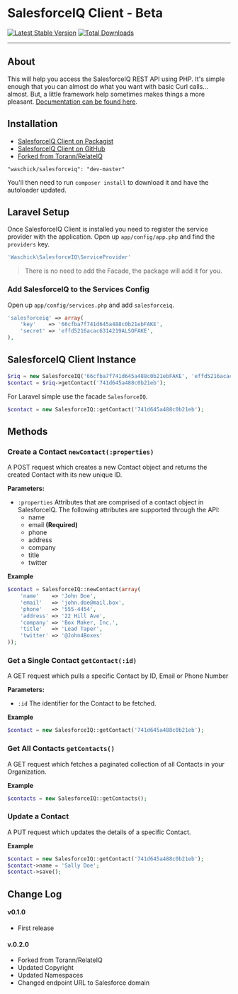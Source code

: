 # SalesforceIQ Client - Beta

[![Latest Stable Version](https://poser.pugx.org/waschick/salesforceiq/v/stable.png)](https://packagist.org/packages/waschick/salesforceiq) [![Total Downloads](https://poser.pugx.org/waschick/salesforceiq/downloads.png)](https://packagist.org/packages/waschick/salesforceiq)

----------

## About

This will help you access the SalesforceIQ REST API using PHP.  It's simple enough that you can almost do what you want with basic Curl calls... almost.  But, a little framework help sometimes makes things a more pleasant.  [Documentation can be found here](https://api.salesforceiq.com). 


## Installation

- [SalesforceIQ Client on Packagist](https://packagist.org/packages/waschick/salesforceiq)
- [SalesforceIQ Client on GitHub](https://github.com/waschick/salesforce)
- [Forked from Torann/RelateIQ](https://github.com/torann/relateiq)


~~~
"waschick/salesforceiq": "dev-master"
~~~

You'll then need to run `composer install` to download it and have the autoloader updated.


## Laravel Setup

Once SalesforceIQ Client is installed you need to register the service provider with the application. Open up `app/config/app.php` and find the `providers` key.


```php
'Waschick\SalesforceIQ\ServiceProvider'
```

> There is no need to add the Facade, the package will add it for you.


### Add SalesforceIQ to the Services Config 

Open up `app/config/services.php` and add `salesforceiq`.


```php
'salesforceiq' => array(
	'key'    => '66cfba7f741d645a488c0b21ebFAKE',
	'secret' => 'effd5216acac6314219ALSOFAKE',
),
```

## SalesforceIQ Client Instance


```php
$riq = new SalesforceIQ('66cfba7f741d645a488c0b21ebFAKE', 'effd5216acac6314219ALSOFAKE');
$contact = $riq->getContact('741d645a488c0b21eb');
```

For Laravel simple use the facade `SalesforceIQ`. 

```php
$contact = new SalesforceIQ::getContact('741d645a488c0b21eb');
```

## Methods

### Create a Contact `newContact(:properties)`
A POST request which creates a new Contact object and returns the created Contact with its new unique ID.

**Parameters:**

- `:properties` Attributes that are comprised of a contact object in SalesforceIQ. The following attributes are supported through the API:
  - name
  - email **(Required)**
  - phone
  - address
  - company
  - title
  - twitter

**Example**

```php
$contact = SalesforceIQ::newContact(array(
    'name'    => 'John Doe',
    'email'   => 'john.doe@mail.box',
    'phone'   => '555-4454',
    'address' => '22 Hill Ave',
    'company' => 'Box Maker, Inc.',
    'title'   => 'Lead Taper',
    'twitter' => '@John4Boxes'
));
```

### Get a Single Contact `getContact(:id)`
A GET request which pulls a specific Contact by ID, Email or Phone Number

**Parameters:**

- `:id` The identifier for the Contact to be fetched.

**Example**

```php
$contact = new SalesforceIQ::getContact('741d645a488c0b21eb');
```


### Get All Contacts `getContacts()`
A GET request which fetches a paginated collection of all Contacts in your Organization.

**Example**

```php
$contacts = new SalesforceIQ::getContacts();
```

### Update a Contact
A PUT request which updates the details of a specific Contact.

**Example**

```php
$contact = new SalesforceIQ::getContact('741d645a488c0b21eb');
$contact->name = 'Sally Doe';
$contact->save();
```

## Change Log

#### v0.1.0

- First release

#### v.0.2.0

- Forked from Torann/RelateIQ
- Updated Copyright
- Updated Namespaces
- Changed endpoint URL to Salesforce domain 

